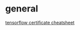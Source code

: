 # general

[tensorflow certificate cheatsheet](https://towardsdatascience.com/tensorflow-keras-cheat-sheet-5ec99d9a1ccf)
